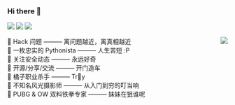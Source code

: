 
### Hi there 👋
[![](https://img.shields.io/badge/dynamic/json?color=blue&logo=github&label=Followers&query=%24.data.totalSubs&url=https%3A%2F%2Fapi.spencerwoo.com%2Fsubstats%2F%3Fsource%3Dgithub%26queryKey%3DMacr0phag3)](https://github.com/Macr0phag3/) [![](https://img.shields.io/badge/dynamic/json?color=red&logo=Sina%20Weibo&label=Followers&query=%24.data.totalSubs&url=https%3A%2F%2Fapi.spencerwoo.com%2Fsubstats%2F%3Fsource%3Dweibo%26queryKey%3D6575448477)](https://weibo.com/u/6575448477) ![](https://komarev.com/ghpvc/?username=Macr0phag3)

<img align="right" src="https://github-readme-stats-tr0y.vercel.app/api?username=Macr0phag3&show_icons=true&theme=radical&hide_title=true" />

🍭 Hack 问题 ——— 离问题越近，离真相越近<br>
🍭 一枚忠实的 Pythonista ——— 人生苦短 :P<br>
🍭 关注安全动态 ——— 永远好奇<br>
🍭 开源/分享/交流 ——— 开门造车<br>
🍭 橘子职业杀手 ——— Tr🍊y<br>
🍭 不知名风光摄影师 ——— 从入门到穷的叮当响<br>
🍭 PUBG & OW 双料铁拳专家 ——— 妹妹在狙谁呢<br>
